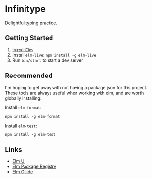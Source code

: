 # Infinitype

Delightful typing practice. 

## Getting Started

1. [Install Elm](https://guide.elm-lang.org/install/elm.html)
2. Install `elm-live`: `npm install -g elm-live`
3. Run `bin/start` to start a dev server

## Recommended

I'm hoping to get away with not having a package.json for this project.
These tools are always useful when working with elm, and are worth globally installing:

Install `elm-format`:

```
npm install -g elm-format
```

Install `elm-test`:

```
npm install -g elm-test
```

## Links

- [Elm UI](https://package.elm-lang.org/packages/mdgriffith/elm-ui/latest/)
- [Elm Package Registry](https://package.elm-lang.org/)
- [Elm Guide](https://guide.elm-lang.org/)